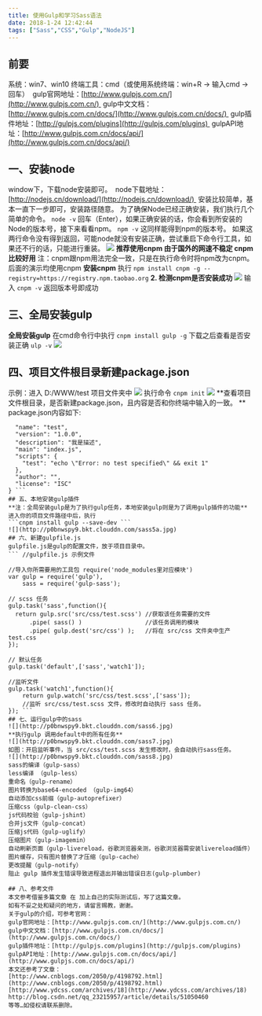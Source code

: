 ```yaml
---
title: 使用Gulp和学习Sass语法
date: 2018-1-24 12:42:44
tags: ["Sass","CSS","Gulp","NodeJS"]
---
```

## 前要
系统：win7、win10
终端工具：cmd（或使用系统终端：win+R -> 输入cmd -> 回车） 
gulp官网地址：[http://www.gulpjs.com.cn/](http://www.gulpjs.com.cn/) 
gulp中文文档：[http://www.gulpjs.com.cn/docs/](http://www.gulpjs.com.cn/docs/) 
gulp插件地址：[http://gulpjs.com/plugins](http://gulpjs.com/plugins) 
gulpAPI地址：[http://www.gulpjs.com.cn/docs/api/](http://www.gulpjs.com.cn/docs/api/)
## 一、安装node
window下，下载node安装即可。 
node下载地址：[http://nodejs.cn/download/](http://nodejs.cn/download/) 
安装比较简单，基本一直下一步即可，安装路径随意。
为了确保Node已经正确安装，我们执行几个简单的命令。
`` node -v ``
回车（Enter），如果正确安装的话，你会看到所安装的Node的版本号，接下来看看npm。
`` npm -v ``
这同样能得到npm的版本号。
如果这两行命令没有得到返回，可能node就没有安装正确，尝试重启下命令行工具，如果还不行的话，只能进行重装。
![](http://p0bnwspy9.bkt.clouddn.com/sass1.jpg)
**推荐使用cnpm  由于国外的网速不稳定 cnpm 比较好用**
注：cnpm跟npm用法完全一致，只是在执行命令时将npm改为cnpm。后面的演示均使用cnpm 
**安装cnpm**
执行 
`` npm install cnpm -g --registry=https://registry.npm.taobao.org ``
**2. 检测cnpm是否安装成功**
![](http://p0bnwspy9.bkt.clouddn.com/sass2.jpg)
输入
`` cnpm -v ``
返回版本号即成功
## 三、全局安装gulp
**全局安装gulp**
在cmd命令行中执行
`` cnpm install gulp -g ``
下载之后查看是否安装正确
`` ulp -v ``
![](http://p0bnwspy9.bkt.clouddn.com/sass4.jpg)
## 四、项目文件根目录新建package.json
示例：进入 D:/WWW/test 项目文件夹中 
![](http://p0bnwspy9.bkt.clouddn.com/sass3.jpg)
执行命令
`` cnpm init ``
![](http://p0bnwspy9.bkt.clouddn.com/sass5.jpg)
**查看项目文件根目录，是否新建package.json，且内容是否和你终端中输入的一致。 **
package.json内容如下:
``` {
  "name": "test",
  "version": "1.0.0",
  "description": "我是描述",
  "main": "index.js",
  "scripts": {
    "test": "echo \"Error: no test specified\" && exit 1"
  },
  "author": "",
  "license": "ISC"
} ```
## 五、本地安装gulp插件
**注：全局安装gulp是为了执行gulp任务，本地安装gulp则是为了调用gulp插件的功能**
进入你的项目文件路径中后，执行
```cnpm install gulp --save-dev ```
![](http://p0bnwspy9.bkt.clouddn.com/sass5a.jpg)
## 六、新建gulpfile.js
gulpfile.js是gulp的配置文件，放于项目目录中。
``` //gulpfile.js 示例文件

//导入你所需要用的工具包 require('node_modules里对应模块')
var gulp = require('gulp'),
    sass = require('gulp-sass');

// scss 任务
gulp.task('sass',function(){
  return gulp.src('src/css/test.scss') //获取该任务需要的文件
      .pipe( sass() )                  //该任务调用的模块
      .pipe( gulp.dest('src/css') );   //将在 src/css 文件夹中生产test.css
});

// 默认任务
gulp.task('default',['sass','watch1']);

//监听文件
gulp.task('watch1',function(){
    return gulp.watch('src/css/test.scss',['sass']);
    //监听 src/css/test.scss 文件，修改时自动执行 sass 任务。
}); ```
## 七、运行gulp中的sass
![](http://p0bnwspy9.bkt.clouddn.com/sass6.jpg)
**执行gulp 调用default中的所有任务**
![](http://p0bnwspy9.bkt.clouddn.com/sass7.jpg)
如图：开启监听事件，当 src/css/test.scss 发生修改时，会自动执行sass任务。 
![](http://p0bnwspy9.bkt.clouddn.com/sass8.jpg)
sass的编译（gulp-sass）
less编译 （gulp-less）
重命名（gulp-rename）
图片转换为base64-encoded （gulp-img64）
自动添加css前缀（gulp-autoprefixer）
压缩css（gulp-clean-css）
js代码校验（gulp-jshint）
合并js文件（gulp-concat）
压缩js代码（gulp-uglify）
压缩图片（gulp-imagemin）
自动刷新页面（gulp-livereload，谷歌浏览器亲测，谷歌浏览器需安装livereload插件）
图片缓存，只有图片替换了才压缩（gulp-cache）
更改提醒（gulp-notify）
阻止 gulp 插件发生错误导致进程退出并输出错误日志(gulp-plumber)

## 八、参考文件
本文参考借鉴多篇文章 在 加上自己的实际测试后，写了这篇文章。 
如有不妥之处和疑问的地方，请留言赐教，谢谢。 
关于gulp的介绍，可参考官网： 
gulp官网地址：[http://www.gulpjs.com.cn/](http://www.gulpjs.com.cn/) 
gulp中文文档：[http://www.gulpjs.com.cn/docs/](http://www.gulpjs.com.cn/docs/) 
gulp插件地址：[http://gulpjs.com/plugins](http://gulpjs.com/plugins) 
gulpAPI地址：[http://www.gulpjs.com.cn/docs/api/](http://www.gulpjs.com.cn/docs/api/) 
本文还参考了文章： 
[http://www.cnblogs.com/2050/p/4198792.html](http://www.cnblogs.com/2050/p/4198792.html) 
[http://www.ydcss.com/archives/18](http://www.ydcss.com/archives/18) 
http://blog.csdn.net/qq_23215957/article/details/51050460
等等…如侵权请联系删除。
